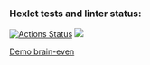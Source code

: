 ### Hexlet tests and linter status:
[![Actions Status](https://github.com/NeoSolutiion1998/php-project-lvl1/workflows/hexlet-check/badge.svg)](https://github.com/NeoSolution1998/php-project-lvl1/actions)
<a href="https://codeclimate.com/github/NeoSolution1998/php-project-lvl1/maintainability"><img src="https://api.codeclimate.com/v1/badges/879f643599075bb62e7f/maintainability" /></a>

<a target="_blank" href="https://asciinema.org/a/YNTqDPmUFIi5e1mpk5T94rRSs">Demo brain-even<a>
